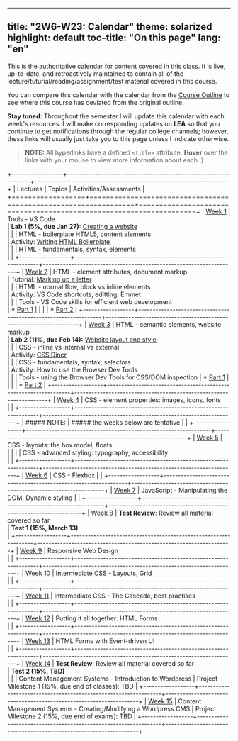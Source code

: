 
---
title: "2W6-W23: Calendar"
theme: solarized
highlight: default
toc-title: "On this page"
lang: "en"
---

This is the authoritative calendar for content covered in this class. It is live, up-to-date, and retroactively maintained to contain all of the lecture/tuturial/reading/assignment/test material covered in this course. 

You can compare this calendar with the calendar from the [Course Outline](../pages/course-outline.html#tentative-schedule) to see where this course has deviated from the original outline.

**Stay tuned:** Throughout the semester I will update this calendar with each week's resources. I will make corresponding updates on **LEA** so that you continue to get notifications through the regular college channels; however, these links will usually just take you to this page unless I indicate otherwise.

> **NOTE:** All hyperlinks have a defined `<title>` attribute. **Hover** over the links with your mouse to view more information about each :) 

+------------------+-----------------------------------------------------------------+--------------------------------------------------------------------+
| Lectures         | Topics                                                          | Activities/Assessments                                             |
+==================+=================================================================+====================================================================+
| [Week 1][lec1]   | Tools - VS Code <br>                                            | **Lab 1 (5%, due Jan 27):** [Creating a website][lab1] <br>        |
|                  | HTML - boilerplate HTML5, content elements <br>                 | Activity: [Writing HTML Boilerplate][actBoilerplate]  <br>         |
|                  | HTML - fundamentals, syntax, elements <br>                      |                                                                    |
+------------------+-----------------------------------------------------------------+--------------------------------------------------------------------+
| [Week 2][lec2]   | HTML - element attributes, document markup <br>                 | Tutorial: [Marking up a letter][tut1] <br>                         |
|                  | HTML - normal flow, block vs inline elements <br>               | Activity: VS Code shortcuts, editting, Emmet <br>                  |
|                  | Tools - VS Code skills for efficient web development <br>       | * [Part 1][actVSCode1]                                             |
|                  |                                                                 | * [Part 2][actVSCode2]                                             |
+------------------+-----------------------------------------------------------------+--------------------------------------------------------------------+
| [Week 3][lec3]   | HTML - semantic elements, website markup <br>                   | **Lab 2 (11%, due Feb 14):** [Website layout and style][lab2] <br> |
|                  | CSS - inline vs internal vs external <br>                       | Activity: [CSS Diner][actDiner] <br>                               |
|                  | CSS - fundamentals, syntax, selectors <br>                      | Activity: How to use the Browser Dev Tools <br>                    |
|                  | Tools - using the Browser Dev Tools for CSS/DOM inspection      | * [Part 1][actBrowser1]                                            |
|                  |                                                                 | * [Part 2][actBrowser2]                                            |
+------------------+-----------------------------------------------------------------+--------------------------------------------------------------------+
| [Week 4][lec4]   | CSS - element properties: images, icons, fonts <br>             |                                                                    |
+------------------+-----------------------------------------------------------------+--------------------------------------------------------------------+
| ##### NOTE:      | ##### the weeks below are tentative                             |                                                                    |
+------------------+-----------------------------------------------------------------+--------------------------------------------------------------------+
| [Week 5][lec5]   | CSS - layouts: the box model, floats <br>                       |                                                                    |
|                  | CSS - advanced styling: typography, accessibility <br>          |                                                                    |
+------------------+-----------------------------------------------------------------+--------------------------------------------------------------------+
| [Week 6][lec6]   | CSS - Flexbox                                                   |                                                                    |
+------------------+-----------------------------------------------------------------+--------------------------------------------------------------------+
| [Week 7][lec7]   | JavaScript - Manipulating the DOM, Dynamic styling              |                                                                    |
+------------------+-----------------------------------------------------------------+--------------------------------------------------------------------+
| [Week 8][lec8]   | **Test Review**: Review all material covered so far <br>        | **Test 1 (15%, March 13)** <br>                                    |
+------------------+-----------------------------------------------------------------+--------------------------------------------------------------------+
| [Week 9][lec9]   | Responsive Web Design <br>                                      |                                                                    |
+------------------+-----------------------------------------------------------------+--------------------------------------------------------------------+
| [Week 10][lec10] | Intermediate CSS - Layouts, Grid <br>                           |                                                                    |
+------------------+-----------------------------------------------------------------+--------------------------------------------------------------------+
| [Week 11][lec11] | Intermediate CSS - The Cascade, best practises <br>             |                                                                    |
+------------------+-----------------------------------------------------------------+--------------------------------------------------------------------+
| [Week 12][lec12] | Putting it all together: HTML Forms <br>                        |                                                                    |
+------------------+-----------------------------------------------------------------+--------------------------------------------------------------------+
| [Week 13][lec13] | HTML Forms with Event-driven UI <br>                            |                                                                    |
+------------------+-----------------------------------------------------------------+--------------------------------------------------------------------+
| [Week 14][lec14] | **Test Review**: Review all material covered so far <br>        | **Test 2 (15%, TBD)** <br>                                         |
|                  | Content Management Systems - Introduction to Wordpress          | Project Milestone 1 (15%, due end of classes): TBD                 |
+------------------+-----------------------------------------------------------------+--------------------------------------------------------------------+
| [Week 15][lec15] | Content Management Systems - Creating/Modifying a Wordpress CMS | Project Milestone 2 (15%, due end of exams): TBD                   |
+------------------+-----------------------------------------------------------------+--------------------------------------------------------------------+

[lec1]: ../lectures/week1.html "Week 1 Lecture notes"
[lec2]: ../lectures/week2.html "Week 2 Lecture notes"
[lec3]: ../lectures/week3.html "Week 3 Lecture notes"
[lec4]: ../lectures/week4.html "Week 4 Lecture notes"
[lec5]: ../lectures/week5.html "Week 5 Lecture notes"
[lec6]: ../lectures/week6.html "Week 6 Lecture notes"
[lec7]: ../lectures/week7.html "Week 7 Lecture notes"
[lec8]: ../lectures/week8.html "Week 8 Lecture notes"
[lec9]: ../lectures/week9.html "Week 9 Lecture notes"
[lec10]: ../lectures/week10.html "Week 10 Lecture notes"
[lec11]: ../lectures/week11.html "Week 11 Lecture notes"
[lec12]: ../lectures/week12.html "Week 12 Lecture notes"
[lec13]: ../lectures/week13.html "Week 13 Lecture notes"
[lec14]: ../lectures/week14.html "Week 14 Lecture notes"
[lec15]: ../lectures/week15.html "Week 15 Lecture notes"

[lab1]: ../assignments/lab1.pdf "Lab 1: worth 5%, due Jan 27"
[lab2]: ../assignments/lab2.pdf "Lab 2: worth 11%, due Feb 14"
[lab3]: ../assignments/lab3.pdf "Lab 3: worth 12%, due TBD"
[lab4]: ../assignments/lab4.pdf "Lab 4: worth 12%, due TBD"
[pm1]: ../assignments/milestone1.pdf "Project Milestone 1: worth 15%, due TBD"
[pm2]: ../assignments/milestone2.pdf "Project Milestone 2: worth 15%, due TBD"

[tut1]: https://developer.mozilla.org/en-US/docs/Learn/HTML/Introduction_to_HTML/Marking_up_a_letter "MDN: Marking up a Letter. Make sure you are familiar with all of the HTML elements covered in this tut."

[actBoilerplate]: ../tutorials/boilerplate.html "Completed Boilerplate HTML file, with all elements commented."
[actVSCode1]: https://www.youtube.com/watch?v=V8vizNQKtx0 "Web Dev Simplified (YouTube): This video shows how to use 'Emmets' in VS Code to generate HTML tags and boilerplate automatically." 
[actVSCode2]: https://www.youtube.com/watch?v=ifTF3ags0XI "Fireship (Youtube): This video contains a collection of generally helpful VS Code techniques for editting HTML files -- particularly for creating HTML tags from existing plaintext content using 'Wrap with Abbreviation'." 
[actDiner]: https://flukeout.github.io "CSS Diner: Pracise selecting CSS elements with this interactive tut. You should be able to finish at least the first 16 exercises by the end of week 3; feel free to try the rest as well, reading the instructions on the right hand side for tips."
[actBrowser1]: https://developer.chrome.com/docs/devtools/css/ "Chrome Devtools: How to select/modify/understand CSS using your browser (instructions are similar, but different, for other browsers.)"
[actBrowser2]: https://developer.chrome.com/docs/devtools/css/ "Chrome Devtools: How to navigate the DOM using Google Chrome (instructions are similar, but different, for other browsers.)"
